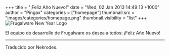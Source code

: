 +++
title = "¡Feliz Año Nuevo!"
date = "Wed, 02 Jan 2013 14:49:13 +1000"
author = "Pingax"
categories = ["homepage"]
thumbnail.src = "images/categories/homepage.png"
thumbnail.visibility = "list"
+++
![Frugalware New Year Logo](images/data/FwNewYear.png)  
  

 El equipo de desarrollo de Frugalware os desea a todos: ¡Feliz Año Nuevo!
   



---


 Traducido por Nekrodes.